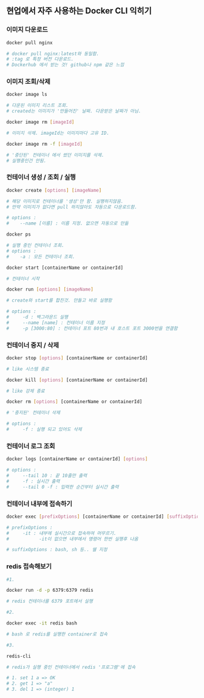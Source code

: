 ## 현업에서 자주 사용하는 Docker CLI 익히기

### 이미지 다운로드
```bash
docker pull nginx

# docker pull nginx:latest와 동일함. 
# :tag 로 특정 버전 다운로드.
# Dockerhub 에서 받는 것! github나 npm 같은 느낌
```
 

### 이미지 조회/삭제
```bash
docker image ls 

# 다운된 이미지 리스트 조회. 
# created는 이미지가 '만들어진' 날짜. 다운받은 날짜가 아님.
```
```bash
docker image rm [imageId] 

# 이미지 삭제. imageId는 이미지마다 고유 ID.
``` 
```bash
docker image rm -f [imageId] 

# '중단된' 컨테이너 에서 썼던 이미지를 삭제.
# 실행중인건 안됨.  
```
 
### 컨테이너 생성 / 조회 / 실행


```bash
docker create [options] [imageName]

# 해당 이미지로 컨테이너를 '생성'만 함. 실행하지않음.
# 만약 이미지가 없다면 pull 하지않아도 자동으로 다운로드함.

# options :
#    --name [이름] : 이름 지정. 없으면 자동으로 만듦
```
```bash
docker ps

# 실행 중인 컨테이너 조회. 
# options :
#    -a : 모든 컨테이너 조회.
```
```bash
docker start [containerName or containerId]

# 컨테이너 시작
```
```bash
docker run [options] [imageName] 

# create와 start를 합친것. 만들고 바로 실행함

# options : 
#     -d : 백그라운드 실행
#     --name [name] : 컨테이너 이름 지정
#     -p [3000:80] : 컨테이너 포트 80번과 내 호스트 포트 3000번을 연결함
``` 
  

### 컨테이너 중지 / 삭제
```bash
docker stop [options] [containerName or containerId] 

# like 시스템 종료
```
```bash
docker kill [options] [containerName or containerId] 

# like 강제 종료
```
```bash
docker rm [options] [containerName or containerId]  

# '중지된' 컨테이너 삭제

# options : 
#     -f : 실행 되고 있어도 삭제
```

 
   

### 컨테이너 로그 조회
```bash
docker logs [containerName or containerId] [options]

# options :
#     --tail 10 : 끝 10줄만 출력
#     -f : 실시간 출력
#     --tail 0 -f : 입력한 순간부터 실시간 출력
```

  
### 컨테이너 내부에 접속하기
```bash
docker exec [prefixOptions] [containerName or containerId] [suffixOptions]

# prefixOptions : 
#     -it : 내부에 실시간으로 접속하여 머무르기.
#           -it이 없으면 내부에서 명령어 한번 실행후 나옴

# suffixOptions : bash, sh 등.. 쉘 지정
```

### redis 접속해보기
```bash
#1. 

docker run -d -p 6379:6379 redis

# redis 컨테이너를 6379 포트에서 실행
```
```bash
#2.

docker exec -it redis bash

# bash 로 redis를 실행한 container로 접속
``` 
```bash
#3.

redis-cli

# redis가 실행 중인 컨테이너에서 redis '프로그램'에 접속

# 1. set 1 a => OK
# 2. get 1 => "a"
# 3. del 1 => (integer) 1
```
   
    